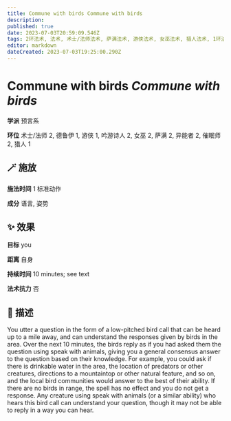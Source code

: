 ```yaml
---
title: Commune with birds Commune with birds
description: 
published: true
date: 2023-07-03T20:59:09.546Z
tags: 2环法术, 法术, 术士/法师法术, 萨满法术, 游侠法术, 女巫法术, 猎人法术, 1环法术, 吟游诗人法术, 德鲁伊法术, 异能者法术, 预言系, 催眠师法术
editor: markdown
dateCreated: 2023-07-03T19:25:00.290Z
---
```


# **Commune with birds** *Commune with birds*

**学派** 预言系 

**环位** 术士/法师 2, 德鲁伊 1, 游侠 1, 吟游诗人 2, 女巫 2, 萨满 2, 异能者 2, 催眠师 2, 猎人 1

## 🪄 施放

**施法时间** 1 标准动作

**成分** 语言, 姿势

## ✨ 效果 

**目标** you 

**距离** 自身  

**持续时间** 10 minutes; see text 

**法术抗力** 否

## 📖 描述

You utter a question in the form of a low-pitched bird call that can be heard up to a mile away, and can understand the responses given by birds in the area. Over the next 10 minutes, the birds reply as if you had asked them the question using speak with animals, giving you a general consensus answer to the question based on their knowledge. For example, you could ask if there is drinkable water in the area, the location of predators or other creatures, directions to a mountaintop or other natural feature, and so on, and the local bird communities would answer to the best of their ability.  If there are no birds in range, the spell has no effect and you do not get a response. Any creature using speak with animals (or a similar ability) who hears this bird call can understand your question, though it may not be able to reply in a way you can hear.
    